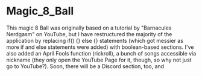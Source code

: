 # Magic_8_Ball
This magic 8 Ball was originally based on a tutorial by "Barnacules Nerdgasm" on YouTube, but I have restructured the majority of the application by replacing if() {} else {} statements (which got messier as more if and else statements were added) with boolean-based sections. I've also added an April Fools function (rickroll), a bunch of songs accessible via nickname (they only open the YouTube Page for it, though, so why not just go to YouTube?). Soon, there will be a Discord section, too, and 
